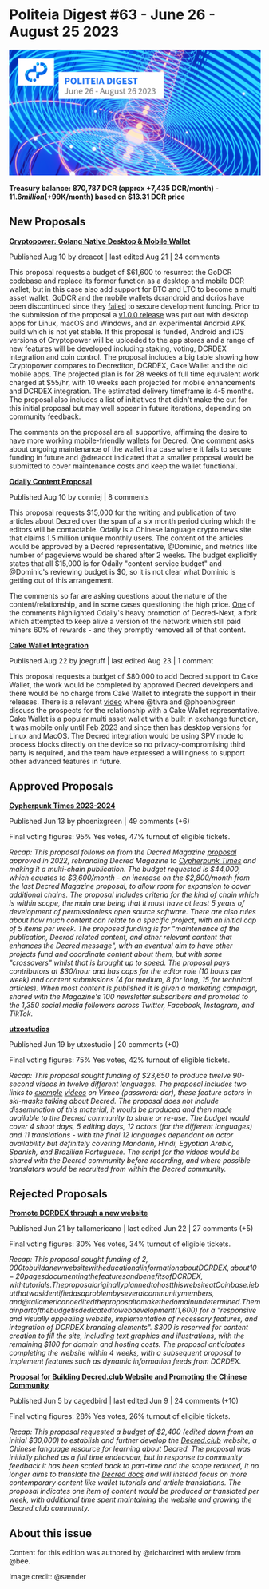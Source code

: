 # Politeia Digest #63 - June 26 - August 25 2023

![Image credit: @sænder](img/issue063/063-title.png)

**Treasury balance: 870,787 DCR (approx +7,435 DCR/month) - $11.6 million (+$99K/month) based on $13.31 DCR price**

## New Proposals

**[Cryptopower: Golang Native Desktop & Mobile Wallet](https://proposals.decred.org/record/256efee)**

Published Aug 10 by dreacot | last edited Aug 21 | 24 comments

This proposal requests a budget of $61,600 to resurrect the GoDCR codebase and replace its former function as a desktop and mobile DCR wallet, but in this case also add support for BTC and LTC to become a multi asset wallet. GoDCR and the mobile wallets dcrandroid and dcrios have been discontinued since they [failed](https://proposals.decred.org/record/0ef42e5) to secure development funding. Prior to the submission of the proposal a [v1.0.0 release](https://github.com/crypto-power/cryptopower/releases/tag/release-v1.0.0) was put out with desktop apps for Linux, macOS and Windows, and an experimental Android APK build which is not yet stable. If this proposal is funded, Android and iOS versions of Cryptopower will be uploaded to the app stores and a range of new features will be developed including staking, voting, DCRDEX integration and coin control. The proposal includes a big table showing how Cryptopower compares to Decrediton, DCRDEX, Cake Wallet and the old mobile apps. The projected plan is for 28 weeks of full time equivalent work charged at $55/hr, with 10 weeks each projected for mobile enhancements and DCRDEX integration. The estimated delivery timeframe is 4-5 months. The proposal also includes a list of initiatives that didn't make the cut for this initial proposal but may well appear in future iterations, depending on community feedback.

The comments on the proposal are all supportive, affirming the desire to have more working mobile-friendly wallets for Decred. One [comment](https://proposals.decred.org/record/256efee/comments/1) asks about ongoing maintenance of the wallet in a case where it fails to secure funding in future and @dreacot indicated that a smaller proposal would be submitted to cover maintenance costs and keep the wallet functional.

**[Odaily Content Proposal](https://proposals.decred.org/record/b80040f)**

Published Aug 10 by conniej | 8 comments

This proposal requests $15,000 for the writing and publication of two articles about Decred over the span of a six month period during which the editors will be contactable. Odaily is a Chinese language crypto news site that claims 1.5 million unique monthly users. The content of the articles would be approved by a Decred representative, @Dominic, and metrics like number of pageviews would be shared after 2 weeks. The budget explicitly states that all $15,000 is for Odaily "content service budget" and @Dominic's reviewing budget is $0, so it is not clear what Dominic is getting out of this arrangement.

The comments so far are asking questions about the nature of the content/relationship, and in some cases questioning the high price. [One](https://proposals.decred.org/record/b80040f/comments/3) of the comments highlighted Odaily's heavy promotion of Decred-Next, a fork which attempted to keep alive a version of the network which still paid miners 60% of rewards - and they promptly removed all of that content.

**[Cake Wallet Integration](https://proposals.decred.org/record/2f25f2d)**

Published Aug 22 by joegruff | last edited Aug 23 | 1 comment

This proposal requests a budget of $80,000 to add Decred support to Cake Wallet, the work would be completed by approved Decred developers and there would be no charge from Cake Wallet to integrate the support in their releases. There is a relevant [video](https://www.youtube.com/watch?v=0KKsD4ZhZn0) where @tivra and @phoenixgreen discuss the prospects for the relationship with a Cake Wallet representative. Cake Wallet is a popular multi asset wallet with a built in exchange function, it was mobile only until Feb 2023 and since then has desktop versions for Linux and MacOS. The Decred integration would be using SPV mode to process blocks directly on the device so no privacy-compromising third party is required, and the team have expressed a willingness to support other advanced features in future.

## Approved Proposals

**[Cypherpunk Times 2023-2024](https://proposals.decred.org/record/4d3a8fc)**

Published Jun 13 by phoenixgreen | 49 comments (+6)

Final voting figures: 95% Yes votes, 47% turnout of eligible tickets.

*Recap: This proposal follows on from the Decred Magazine [proposal](https://proposals.decred.org/record/3bb2c7e) approved in 2022, rebranding Decred Magazine to [Cypherpunk Times](https://www.cypherpunktimes.com/) and making it a multi-chain publication. The budget requested is $44,000, which equates to $3,600/month - an increase on the $2,800/month from the last Decred Magazine proposal, to allow room for expansion to cover additional chains. The proposal includes criteria for the kind of chain which is within scope, the main one being that it must have at least 5 years of development of permissionless open source software. There are also rules about how much content can relate to a specific project, with an initial cap of 5 items per week. The proposed funding is for "maintenance of the publication, Decred related content, and other relevant content that enhances the Decred message", with an eventual aim to have other projects fund and coordinate content about them, but with some "crossovers" whilst that is brought up to speed. The proposal pays contributors at $30/hour and has caps for the editor role (10 hours per week) and content submissions (4 for medium, 8 for long, 15 for technical articles). When most content is published it is given a marketing campaign, shared with the Magazine's 100 newsletter subscribers and promoted to the 1,350 social media followers across Twitter, Facebook, Instagram, and TikTok.*

**[utxostudios](https://proposals.decred.org/record/9e265ad)**

Published Jun 19 by utxostudio | 20 comments (+0)

Final voting figures: 75% Yes votes, 42% turnout of eligible tickets.

*Recap: This proposal sought funding of $23,650 to produce twelve 90-second videos in twelve different languages. The proposal includes two links to [example](https://vimeo.com/836729063) [videos](https://vimeo.com/836769185) on Vimeo (password: dcr), these feature actors in ski-masks talking about Decred. The proposal does not include dissemination of this material, it would be produced and then made available to the Decred community to share or re-use. The budget would cover 4 shoot days, 5 editing days, 12 actors (for the different languages) and 11 translations - with the final 12 languages dependant on actor availability but definitely covering Mandarin, Hindi, Egyptian Arabic, Spanish, and Brazilian Portuguese. The script for the videos would be shared with the Decred community before recording, and where possible translators would be recruited from within the Decred community.*

## Rejected Proposals

**[Promote DCRDEX through a new website](https://proposals.decred.org/record/20ba5cd)**

Published Jun 21 by tallamericano | last edited Jun 22 | 27 comments (+5)

Final voting figures: 30% Yes votes, 34% turnout of eligible tickets.

*Recap: This proposal sought funding of $2,000 to build a new website with educational information about DCRDEX, about 10-20 pages documenting the features and benefits of DCRDEX, with tutorials. The proposal originally planned to host this website at Coinbase.ie but that was identified as a problem by several community members, and @tallamericano edited the proposal to make the domain undetermined. The main part of the budget is dedicated to web development ($1,600) for a "responsive and visually appealing website, implementation of necessary features, and integration of DCRDEX branding elements". $300 is reserved for content creation to fill the site, including text graphics and illustrations, with the remaining $100 for domain and hosting costs. The proposal anticipates completing the website within 4 weeks, with a subsequent proposal to implement features such as dynamic information feeds from DCRDEX.*

**[Proposal for Building Decred.club Website and Promoting the Chinese Community](https://proposals.decred.org/record/552c87e)**

Published Jun 5 by cagedbird | last edited Jun 9 | 24 comments (+10)

Final voting figures: 28% Yes votes, 26% turnout of eligible tickets.

*Recap: This proposal requested a budget of $2,400 (edited down from an initial $30,000) to establish and further develop the [Decred.club](https://decred.club/) website, a Chinese language resource for learning about Decred. The proposal was initially pitched as a full time endeavour, but in response to community feedback it has been scaled back to part-time and the scope reduced, it no longer aims to translate the [Decred docs](https://docs.decred.org/) and will instead focus on more contemporary content like wallet tutorials and article translations. The proposal indicates one item of content would be produced or translated per week, with additional time spent maintaining the website and growing the Decred.club community.*

## About this issue

Content for this edition was authored by @richardred with review from @bee.

Image credit: @sænder
